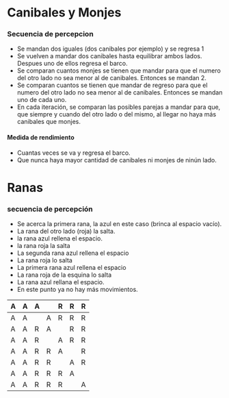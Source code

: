 # Canibales y Monjes
### Secuencia de percepcion
* Se mandan dos iguales (dos canibales por ejemplo) y se regresa 1
* Se vuelven a mandar dos canibales hasta equilibrar ambos lados. Despues uno de ellos regresa el barco.
* Se comparan  cuantos monjes se tienen que mandar para que el numero del otro lado no sea menor al de canibales. Entonces se mandan 2.
* Se comparan  cuantos se tienen que mandar de regreso para que el numero del otro lado no sea menor al de canibales. Entonces se mandan uno de cada uno.
* En cada iteración, se comparan las posibles parejas a mandar para que, que siempre y cuando del otro lado o del mismo, al llegar no haya más canibales que monjes.
#### Medida de rendimiento
- Cuantas veces se va y regresa el barco.
- Que nunca haya mayor cantidad de canibales ni monjes de ninún lado.

# Ranas
### secuencia de percepción
* Se acerca la primera rana, la azul en este caso (brinca al espacio vacío).
* La rana del otro lado (roja) la salta.
* la rana azul rellena el espacio.
* la rana roja la salta
* La segunda rana azul rellena el espacio
* La rana roja lo salta
* La primera rana azul rellena el espacio
* La rana roja de la esquina lo salta
* La rana azul rellana el espacio.
* En este punto ya no hay más movimientos.

| A | A | A |   | R | R | R |
| - | - | - | - | - | - | - |
| A | A |   | A | R | R | R |
| A | A | R | A |   | R | R |
| A | A | R |   | A | R | R |
| A | A | R | R | A |   | R |
| A | A | R | R |   | A | R |
| A | A | R | R | R | A |   |
| A | A | R | R | R |   | A |

